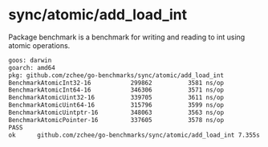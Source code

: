 # sync/atomic/add_load_int

Package benchmark is a benchmark for writing and reading to int using atomic operations.

```sh
goos: darwin
goarch: amd64
pkg: github.com/zchee/go-benchmarks/sync/atomic/add_load_int
BenchmarkAtomicInt32-16      	  299862	      3581 ns/op	       0 B/op	       0 allocs/op
BenchmarkAtomicInt64-16      	  346306	      3571 ns/op	       0 B/op	       0 allocs/op
BenchmarkAtomicUint32-16     	  339705	      3611 ns/op	       0 B/op	       0 allocs/op
BenchmarkAtomicUint64-16     	  315796	      3599 ns/op	       0 B/op	       0 allocs/op
BenchmarkAtomicUintptr-16    	  348063	      3563 ns/op	       0 B/op	       0 allocs/op
BenchmarkAtomicPointer-16    	  337605	      3578 ns/op	       8 B/op	       1 allocs/op
PASS
ok  	github.com/zchee/go-benchmarks/sync/atomic/add_load_int	7.355s
```
